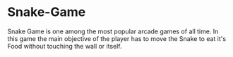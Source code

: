 # Snake-Game
Snake Game is one among the most popular arcade games of all time. In this game the main objective of the player has to move the Snake to eat it's Food without touching the wall or itself.
